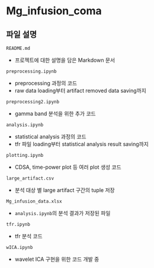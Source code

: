 # Mg_infusion_coma
## 파일 설명
`README.md`
- 프로젝트에 대한 설명을 담은 Markdown 문서

`preprocessing.ipynb`
- preprocessing 과정의 코드
- raw data loading부터 artifact removed data saving까지

`preprocessing2.ipynb`
- gamma band 분석을 위한 추가 코드

`analysis.ipynb`
- statistical analysis 과정의 코드
- tfr 파일 loading부터 statistical analysis result saving까지

`plotting.ipynb`
- CDSA, time-power plot 등 여러 plot 생성 코드

`large_artifact.csv`
- 분석 대상 별 large artifact 구간의 tuple 저장

`Mg_infusion_data.xlsx`
- `analysis.ipynb`의 분석 결과가 저장된 파일

`tfr.ipynb`
- tfr 분석 코드

`wICA.ipynb`
- wavelet ICA 구현을 위한 코드 개발 중
